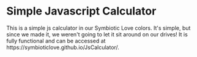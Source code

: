 <h1>Simple Javascript Calculator</h1>
This is a simple js calculator in our Symbiotic Love colors. It's simple, but since we made it, we weren't going to let it sit around on our drives! It is fully functional and can be accessed at https://symbioticlove.github.io/JsCalculator/.
